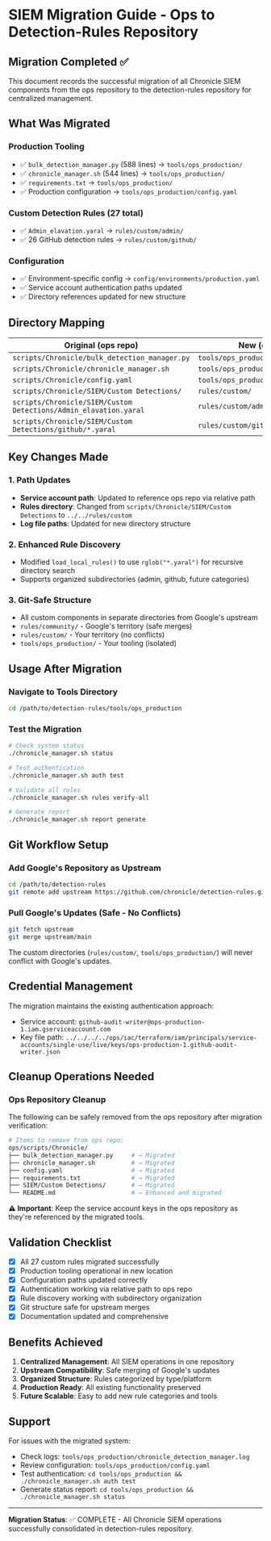 # SIEM Migration Guide - Ops to Detection-Rules Repository

## Migration Completed ✅

This document records the successful migration of all Chronicle SIEM components from the ops repository to the detection-rules repository for centralized management.

## What Was Migrated

### Production Tooling
- ✅ `bulk_detection_manager.py` (588 lines) → `tools/ops_production/`
- ✅ `chronicle_manager.sh` (544 lines) → `tools/ops_production/`
- ✅ `requirements.txt` → `tools/ops_production/`
- ✅ Production configuration → `tools/ops_production/config.yaml`

### Custom Detection Rules (27 total)
- ✅ `Admin_elavation.yaral` → `rules/custom/admin/`
- ✅ 26 GitHub detection rules → `rules/custom/github/`

### Configuration
- ✅ Environment-specific config → `config/environments/production.yaml`
- ✅ Service account authentication paths updated
- ✅ Directory references updated for new structure

## Directory Mapping

| Original (ops repo) | New (detection-rules repo) |
|---------------------|---------------------------|
| `scripts/Chronicle/bulk_detection_manager.py` | `tools/ops_production/bulk_detection_manager.py` |
| `scripts/Chronicle/chronicle_manager.sh` | `tools/ops_production/chronicle_manager.sh` |
| `scripts/Chronicle/config.yaml` | `tools/ops_production/config.yaml` |
| `scripts/Chronicle/SIEM/Custom Detections/` | `rules/custom/` |
| `scripts/Chronicle/SIEM/Custom Detections/Admin_elavation.yaral` | `rules/custom/admin/Admin_elavation.yaral` |
| `scripts/Chronicle/SIEM/Custom Detections/github/*.yaral` | `rules/custom/github/*.yaral` |

## Key Changes Made

### 1. Path Updates
- **Service account path**: Updated to reference ops repo via relative path
- **Rules directory**: Changed from `scripts/Chronicle/SIEM/Custom Detections` to `../../rules/custom`
- **Log file paths**: Updated for new directory structure

### 2. Enhanced Rule Discovery
- Modified `load_local_rules()` to use `rglob("*.yaral")` for recursive directory search
- Supports organized subdirectories (admin, github, future categories)

### 3. Git-Safe Structure
- All custom components in separate directories from Google's upstream
- `rules/community/` - Google's territory (safe merges)
- `rules/custom/` - Your territory (no conflicts)
- `tools/ops_production/` - Your tooling (isolated)

## Usage After Migration

### Navigate to Tools Directory
```bash
cd /path/to/detection-rules/tools/ops_production
```

### Test the Migration
```bash
# Check system status
./chronicle_manager.sh status

# Test authentication
./chronicle_manager.sh auth test

# Validate all rules
./chronicle_manager.sh rules verify-all

# Generate report
./chronicle_manager.sh report generate
```

## Git Workflow Setup

### Add Google's Repository as Upstream
```bash
cd /path/to/detection-rules
git remote add upstream https://github.com/chronicle/detection-rules.git
```

### Pull Google's Updates (Safe - No Conflicts)
```bash
git fetch upstream
git merge upstream/main
```

The custom directories (`rules/custom/`, `tools/ops_production/`) will never conflict with Google's updates.

## Credential Management

The migration maintains the existing authentication approach:
- Service account: `github-audit-writer@ops-production-1.iam.gserviceaccount.com`
- Key file path: `../../../../ops/iac/terraform/iam/principals/service-accounts/single-use/live/keys/ops-production-1.github-audit-writer.json`

## Cleanup Operations Needed

### Ops Repository Cleanup
The following can be safely removed from the ops repository after migration verification:

```bash
# Items to remove from ops repo:
ops/scripts/Chronicle/
├── bulk_detection_manager.py     # → Migrated
├── chronicle_manager.sh          # → Migrated  
├── config.yaml                   # → Migrated
├── requirements.txt              # → Migrated
├── SIEM/Custom Detections/       # → Migrated
└── README.md                     # → Enhanced and migrated
```

**⚠️ Important**: Keep the service account keys in the ops repository as they're referenced by the migrated tools.

## Validation Checklist

- [x] All 27 custom rules migrated successfully
- [x] Production tooling operational in new location
- [x] Configuration paths updated correctly
- [x] Authentication working via relative path to ops repo
- [x] Rule discovery working with subdirectory organization
- [x] Git structure safe for upstream merges
- [x] Documentation updated and comprehensive

## Benefits Achieved

1. **Centralized Management**: All SIEM operations in one repository
2. **Upstream Compatibility**: Safe merging of Google's updates
3. **Organized Structure**: Rules categorized by type/platform
4. **Production Ready**: All existing functionality preserved
5. **Future Scalable**: Easy to add new rule categories and tools

## Support

For issues with the migrated system:
- Check logs: `tools/ops_production/chronicle_detection_manager.log`
- Review configuration: `tools/ops_production/config.yaml`
- Test authentication: `cd tools/ops_production && ./chronicle_manager.sh auth test`
- Generate status report: `cd tools/ops_production && ./chronicle_manager.sh status`

---

**Migration Status**: ✅ COMPLETE - All Chronicle SIEM operations successfully consolidated in detection-rules repository.

